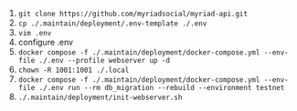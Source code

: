 1. `git clone https://github.com/myriadsocial/myriad-api.git`
2. `cp ./.maintain/deployment/.env-template ./.env`
3. `vim .env`
4. configure .env
5. `docker compose -f ./.maintain/deployment/docker-compose.yml --env-file ./.env --profile webserver up -d`
6. `chown -R 1001:1001 ./.local`
7. `docker compose -f ./.maintain/deployment/docker-compose.yml --env-file ./.env run --rm db_migration --rebuild --environment testnet`
8. `./.maintain/deployment/init-webserver.sh`
